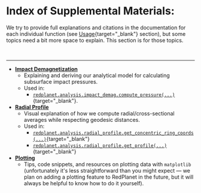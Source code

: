 # Index of Supplemental Materials:

We try to provide full explanations and citations in the documentation for each individual function (see [Usage](../usage/index.md){target="_blank"} section), but some topics need a bit more space to explain. This section is for those topics.

&nbsp;

---

- [**Impact Demagnetization**](impact_demagnetization.md)
    - Explaining and deriving our analytical model for calculating subsurface impact pressures.
    - Used in:
        - [`redplanet.analysis.impact_demag.compute_pressure(...)`](../usage/analysis/impact_demag/compute_pressure.md){target="_blank"}.
- [**Radial Profile**](radial_profile.md)
    - Visual explanation of how we compute radial/cross-sectional averages while respecting geodesic distances.
    - Used in:
        - [`redplanet.analysis.radial_profile.get_concentric_ring_coords(...)`](../usage/analysis/radial_profile/get_concentric_ring_coords.md){target="_blank"}
        - [`redplanet.analysis.radial_profile.get_profile(...)`](../usage/analysis/radial_profile/get_profile.md){target="_blank"}
- [**Plotting**](plotting.md)
    - Tips, code snippets, and resources on plotting data with `matplotlib` (unfortunately it's less straightforward than you might expect — we plan on adding a plotting feature to RedPlanet in the future, but it will always be helpful to know how to do it yourself).

